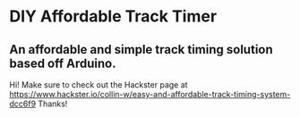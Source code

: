 # DIY Affordable Track Timer
## An affordable and simple track timing solution based off Arduino.
Hi! Make sure to check out the Hackster page at https://www.hackster.io/collin-w/easy-and-affordable-track-timing-system-dcc6f9
Thanks!
